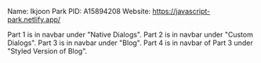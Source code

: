 Name: Ikjoon Park
PID: A15894208
Website: https://javascript-park.netlify.app/

Part 1 is in navbar under "Native Dialogs".
Part 2 is in navbar under "Custom Dialogs".
Part 3 is in navbar under "Blog".
Part 4 is in navbar of Part 3 under "Styled Version of Blog".
